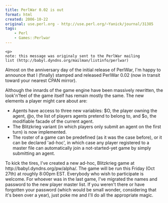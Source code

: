 ```yaml
---
title: PerlWar 0.02 is out
format: html
created: 2006-10-22
original: use.perl.org - http://use.perl.org/~Yanick/journal/31385
tags:
    - Perl
    - Games::Perlwar
---
```


	<p>
    note: this message was originaly sent to the PerlWar mailing
    list (http://babyl.dyndns.org/mailman/listinfo/perlwar)
  </p><p>
    Almost on the anniversary day of the initial release of
    PerlWar, I'm happy to announce that I (finally) stamped
    and released PerlWar 0.02 (now in transit toward your nearest
    CPAN mirror).
  </p><p>
    Although the innards of the game engine have been massively
    rewritten, the look'n'feel of the game itself has
    remain mostly the same. The new elements a player might
    care about are:
  </p><ul>
    <li>
      Agents have access to three new variables: $O, the player
      owning the agent, @o, the list of players agents pretend
      to belong to, and $o, the modifiable facade of the current
      agent.
    </li><li>
      The Blitzkrieg variant (in which players only submit an
      agent on the first turn) is now implemented.
    </li><li>
      The roster of a game can be predefined (as it was the case
      before), or it can be declared 'ad-hoc', in which
      case any player registered to a master file can automatically
      join a not-started-yet game by simply submitting an agent.
    </li></ul><p>
    To kick the tires, I've created a new ad-hoc, Blitzkrieg
    game at http://babyl.dyndns.org/pw/alpha/. The game will
    be run this Friday (Oct 27th) at roughly 8:00pm EST. Everybody
    who wish to participate is welcome. For whoever was in the
    last game, I've migrated the names and password to the
    new player master list. If you weren't there or have
    forgotten your password (which would be small wonder, considering
    that it's been over a year), just poke me and I'll
    do all the appropriate magic.
  </p>
